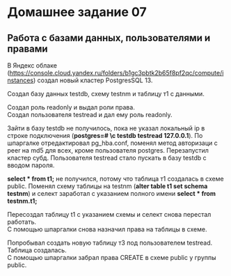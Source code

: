 # Домашнее задание 07
## Работа с базами данных, пользователями и правами

В Яндекс облаке (https://console.cloud.yandex.ru/folders/b1gc3pbtk2b65f8pf2qc/compute/instances)
создал новый кластер PostgresSQL 13.  

Создал базу данных testdb, схему testnm и таблицу т1 с данными.  

Создал роль readonly и выдал роли права.  
Создал пользователя testread и дал ему роль readonly.  

Зайти в базу testdb не получилось, пока не указал локальный ip в строке подключения (**postgres=# \c testdb testread 127.0.0.1**). 
По шпаргалке отредактировал pg_hba.conf, поменял метод авторизаци с peer на md5 для всех, кроме пользователя postgres. Перезапустил кластер субд. Пользователя testread стало пускать в базу testdb с вводом пароля.  

**select * from t1;** не получился, потому что таблица т1 создалась в схеме public. Поменял схему таблицы на testnm (**alter table t1 set schema testnm**) и селект заработал с указанием полного имени **select * from testnm.t1;**  

Пересоздал таблицу t1 с указанием схемы и селект снова перестал работать.  
С помощью шпаргалки снова назначил права на таблицы в схеме.  

Попробывал создать новую таблицу т3 под пользователем testread. Таблица создалась.  
С помощью шпаргалки забрал права CREATE в схеме public у группы public.
